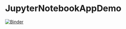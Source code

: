 # JupyterNotebookAppDemo
[![Binder](https://mybinder.org/badge_logo.svg)](https://mybinder.org/v2/gh/Carmenstein/JupyterNotebookAppDemo/HEAD)
